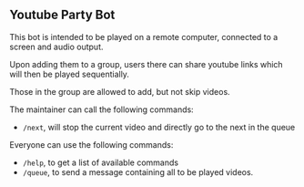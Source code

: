## Youtube Party Bot


This bot is intended to be played on a remote computer, connected to a screen
and audio output.

Upon adding them to a group, users there can share youtube links which will
then be played sequentially.

Those in the group are allowed to add, but not skip videos.

The maintainer can call the following commands:

- `/next`, will stop the current video and directly go to the next in the queue

Everyone can use the following commands:

- `/help`, to get a list of available commands
- `/queue`, to send a message containing all to be played videos.
